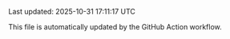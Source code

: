 Last updated: 2025-10-31 17:11:17 UTC

This file is automatically updated by the GitHub Action workflow.
